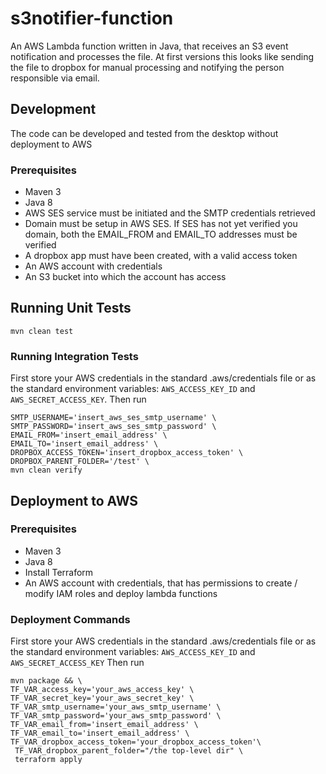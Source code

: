 # s3notifier-function

An AWS Lambda function written in Java, that receives an S3 event notification and processes the file.
At first versions this looks like sending the file to dropbox for manual processing and notifying the person responsible via email.

## Development

The code can be developed and tested from the desktop without deployment to AWS

### Prerequisites

* Maven 3
* Java 8
* AWS SES service must be initiated and the SMTP credentials retrieved
* Domain must be setup in AWS SES. If SES has not yet verified you domain, both the EMAIL_FROM and EMAIL_TO addresses must be verified 
* A dropbox app must have been created, with a valid access token
* An AWS account with credentials
* An S3 bucket into which the account has access



## Running Unit Tests

```
mvn clean test
```

### Running Integration Tests

First store your AWS credentials in the standard .aws/credentials file or as the standard environment variables: `AWS_ACCESS_KEY_ID` and `AWS_SECRET_ACCESS_KEY`.
Then run

```
SMTP_USERNAME='insert_aws_ses_smtp_username' \
SMTP_PASSWORD='insert_aws_ses_smtp_password' \
EMAIL_FROM='insert_email_address' \
EMAIL_TO='insert_email_address' \
DROPBOX_ACCESS_TOKEN='insert_dropbox_access_token' \
DROPBOX_PARENT_FOLDER='/test' \
mvn clean verify
```

## Deployment to AWS

### Prerequisites

* Maven 3
* Java 8
* Install Terraform
* An AWS account with credentials, that has permissions to create / modify IAM roles and deploy lambda functions

### Deployment Commands

First store your AWS credentials in the standard .aws/credentials file or as the standard environment variables: `AWS_ACCESS_KEY_ID` and `AWS_SECRET_ACCESS_KEY`
Then run

```
mvn package && \
TF_VAR_access_key='your_aws_access_key' \
TF_VAR_secret_key='your_aws_secret_key' \
TF_VAR_smtp_username='your_aws_smtp_username' \
TF_VAR_smtp_password='your_aws_smtp_password' \
TF_VAR_email_from='insert_email_address' \
TF_VAR_email_to='insert_email_address' \
TF_VAR_dropbox_access_token='your_dropbox_access_token'\
 TF_VAR_dropbox_parent_folder="/the top-level dir" \
 terraform apply
 ```
 
